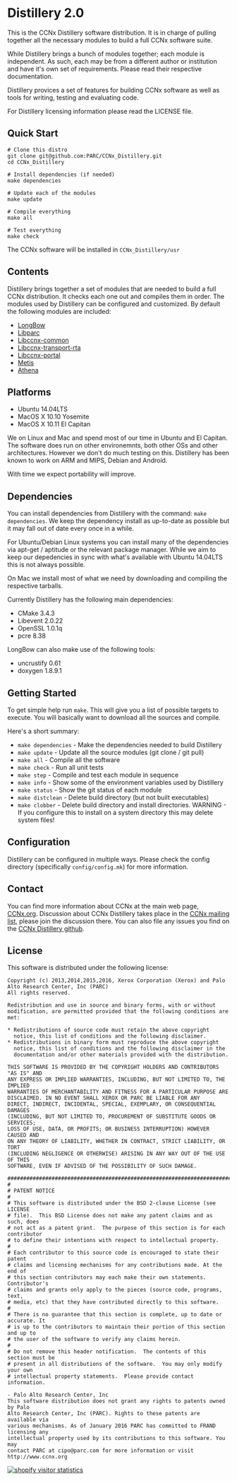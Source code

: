 # Distillery 2.0

This is the CCNx Distillery software distribution. It is in charge of pulling
together all the necessary modules to build a full CCNx software suite.

While Distillery brings a bunch of modules together; each module is
independent. As such, each may be from a different author or institution and
have it's own set of requirements. Please read their respective documentation.

Distillery provices a set of features for building CCNx software as well as
tools for writing, testing and evaluating code.

For Distillery licensing information please read the LICENSE file.

## Quick Start ##

```
# Clone this distro
git clone git@github.com:PARC/CCNx_Distillery.git
cd CCNx_Distillery

# Install dependencies (if needed)
make dependencies

# Update each of the modules
make update

# Compile everything
make all

# Test everything
make check
```

The CCNx software will be installed in `CCNx_Distillery/usr`

## Contents ##

Distillery brings together a set of modules that are needed to build a full CCNx distribution. It checks each one out and compiles them in order.  The modules used by Distillery can be configured and customized.  By default the following modules are included:

- [LongBow](https://github.com/PARC/LongBow)
- [Libparc](https://github.com/PARC/Libparc)
- [Libccnx-common](https://github.com/PARC/Libccnx-common)
- [Libccnx-transport-rta](https://github.com/PARC/Libccnx-transport-rta)
- [Libccnx-portal](https://github.com/PARC/Libccnx-portal)
- [Metis](https://github.com/PARC/Metis)
- [Athena](https://github.com/PARC/Athena)

## Platforms ##

- Ubuntu 14.04LTS
- MacOS X 10.10 Yosemite
- MacOS X 10.11 El Capitan

We on Linux and Mac and spend most of our time in Ubuntu and El Capitan.  The software does run on other environemnts, both other OSs and other architectures. However we don't do much testing on this. Distillery has been known to work on ARM and MIPS, Debian and Android.

With time we expect portability will improve.

## Dependencies ##

You can install dependencies from Distillery with the command: `make dependencies`. We keep the dependency install as up-to-date as possible but it may fall out of date every once in a while.

For Ubuntu/Debian Linux systems you can install many of the dependencies via apt-get / aptitude or the relevant package manager.  While we aim to keep our depedencies in sync with what's available with Ubuntu 14.04LTS this is not always possible.

On Mac we install most of what we need by downloading and compiling the respective tarballs.

Currently Distillery has the following main dependencies:

- CMake 3.4.3
- Libevent 2.0.22
- OpenSSL 1.0.1q
- pcre 8.38

LongBow can also make use of the following tools:

- uncrustify 0.61
- doxygen 1.8.9.1


## Getting Started ##

To get simple help run `make`. This will give you a list of possible targets to
execute. You will basically want to download all the sources and compile.

Here's a short summary:

- `make dependencies` - Make the dependencies needed to build Distillery
- `make update` - Update all the source modules (git clone / git pull)
- `make all` - Compile all the software
- `make check` - Run all unit tests
- `make step` - Compile and test each module in sequence
- `make info` - Show some of the environment variables used by Distillery
- `make status` - Show the git status of each module
- `make distclean` - Delete build directory (but not built executables)
- `make clobber` - Delete build directory and install directories. WARNING - If you configure this to install on a system directory this may delete system files!


## Configuration ##

Distillery can be configured in multiple ways.  Please check the config directory (specifically `config/config.mk`) for more information.

## Contact ##

You can find more information about CCNx at the main web page, [CCNx.org](http://www.ccnx.org).
Discussion about CCNx Distillery takes place in the [CCNx mailing list](https://www.ccnx.org/mailman/listinfo/ccnx/), please join the discussion there.  You can also file any issues you find on the [CCNx Distillery github](https://github.com/PARC/CCNx_Distillery).


## License ##

This software is distributed under the following license:

```
Copyright (c) 2013,2014,2015,2016, Xerox Corporation (Xerox) and Palo Alto Research Center, Inc (PARC)
All rights reserved.

Redistribution and use in source and binary forms, with or without
modification, are permitted provided that the following conditions are met:

* Redistributions of source code must retain the above copyright
  notice, this list of conditions and the following disclaimer.
* Redistributions in binary form must reproduce the above copyright
  notice, this list of conditions and the following disclaimer in the
  documentation and/or other materials provided with the distribution.

THIS SOFTWARE IS PROVIDED BY THE COPYRIGHT HOLDERS AND CONTRIBUTORS "AS IS" AND
ANY EXPRESS OR IMPLIED WARRANTIES, INCLUDING, BUT NOT LIMITED TO, THE IMPLIED
WARRANTIES OF MERCHANTABILITY AND FITNESS FOR A PARTICULAR PURPOSE ARE
DISCLAIMED. IN NO EVENT SHALL XEROX OR PARC BE LIABLE FOR ANY
DIRECT, INDIRECT, INCIDENTAL, SPECIAL, EXEMPLARY, OR CONSEQUENTIAL DAMAGES
(INCLUDING, BUT NOT LIMITED TO, PROCUREMENT OF SUBSTITUTE GOODS OR SERVICES;
LOSS OF USE, DATA, OR PROFITS; OR BUSINESS INTERRUPTION) HOWEVER CAUSED AND
ON ANY THEORY OF LIABILITY, WHETHER IN CONTRACT, STRICT LIABILITY, OR TORT
(INCLUDING NEGLIGENCE OR OTHERWISE) ARISING IN ANY WAY OUT OF THE USE OF THIS
SOFTWARE, EVEN IF ADVISED OF THE POSSIBILITY OF SUCH DAMAGE.

################################################################################
#
# PATENT NOTICE
#
# This software is distributed under the BSD 2-clause License (see LICENSE
# file).  This BSD License does not make any patent claims and as such, does
# not act as a patent grant.  The purpose of this section is for each contributor
# to define their intentions with respect to intellectual property.
#
# Each contributor to this source code is encouraged to state their patent
# claims and licensing mechanisms for any contributions made. At the end of
# this section contributors may each make their own statements.  Contributor's
# claims and grants only apply to the pieces (source code, programs, text,
# media, etc) that they have contributed directly to this software.
#
# There is no guarantee that this section is complete, up to date or accurate. It
# is up to the contributors to maintain their portion of this section and up to
# the user of the software to verify any claims herein.
#
# Do not remove this header notification.  The contents of this section must be
# present in all distributions of the software.  You may only modify your own
# intellectual property statements.  Please provide contact information.

- Palo Alto Research Center, Inc
This software distribution does not grant any rights to patents owned by Palo
Alto Research Center, Inc (PARC). Rights to these patents are available via
various mechanisms. As of January 2016 PARC has committed to FRAND licensing any
intellectual property used by its contributions to this software. You may
contact PARC at cipo@parc.com for more information or visit http://www.ccnx.org
```
<div id="statcounter_image" style="display:inline;"><a
title="shopify visitor statistics"
href="http://statcounter.com/shopify/"
class="statcounter"><img src="//c.statcounter.com/11128191/0/f0069625/0/" alt="shopify visitor statistics" style="border:none;" /></a></div>
